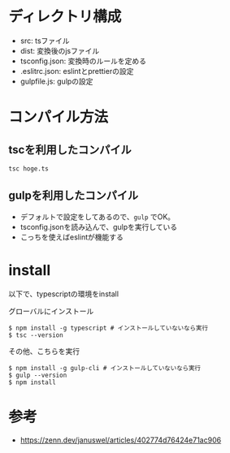 # ディレクトリ構成
- src: tsファイル
- dist: 変換後のjsファイル
- tsconfig.json: 変換時のルールを定める
- .eslitrc.json: eslintとprettierの設定
- gulpfile.js: gulpの設定

# コンパイル方法
## tscを利用したコンパイル
```
tsc hoge.ts
```

## gulpを利用したコンパイル
- デフォルトで設定をしてあるので、`gulp` でOK。
- tsconfig.jsonを読み込んで、gulpを実行している
- こっちを使えばeslintが機能する


# install
以下で、typescriptの環境をinstall

グローバルにインストール
```
$ npm install -g typescript # インストールしていないなら実行
$ tsc --version
```

その他、こちらを実行
```
$ npm install -g gulp-cli # インストールしていないなら実行
$ gulp --version
$ npm install
```

# 参考
- https://zenn.dev/januswel/articles/402774d76424e71ac906